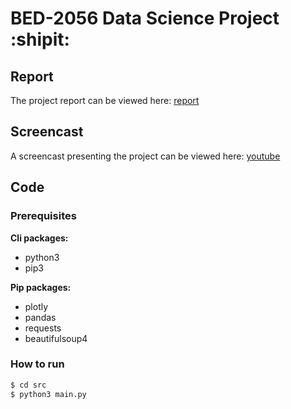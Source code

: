# BED-2056 Data Science Project :shipit:

## Report
The project report can be viewed here: [report](https://htmlpreview.github.io/?https://raw.githubusercontent.com/davidkristoffersen/bed-2056_data_science_project/master/src/document.html?token=AKHCGBMYRNVS4CEAMZZQKXK72NGTQ)

## Screencast
A screencast presenting the project can be viewed here: [youtube](https://youtu.be/5JibqtTGYT8)

## Code

### Prerequisites

**Cli packages:**
- python3
- pip3

**Pip packages:**
- plotly
- pandas
- requests
- beautifulsoup4

### How to run

```bash
$ cd src
$ python3 main.py
```
